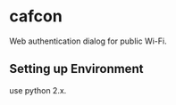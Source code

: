 # cafcon

Web authentication dialog for public Wi-Fi.

## Setting up Environment

use python 2.x.


